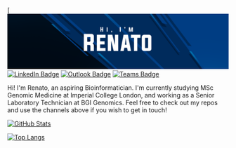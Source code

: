 [![Banner](./assets/GitHubHeader.png)
[![LinkedIn Badge](https://img.shields.io/badge/LinkedIn-0077B5?style=for-the-badge&logo=linkedin&logoColor=white)](https://www.linkedin.com/in/renatosantos98/)
[![Outlook Badge](https://img.shields.io/badge/Microsoft_Outlook-0078D4?style=for-the-badge&logo=microsoft-outlook&logoColor=white)](mailto:renato.santos98@hotmail.com)
[![Teams Badge](https://img.shields.io/badge/Microsoft_Teams-6264A7?style=for-the-badge&logo=microsoft-teams&logoColor=white)](https://teams.microsoft.com/l/chat/0/0?users=renato.santos98@hotmail.com/)

Hi! I'm Renato, an aspiring Bioinformatician.
I'm currently studying MSc Genomic Medicine at Imperial College London, and working as a Senior Laboratory Technician at BGI Genomics.
Feel free to check out my repos and use the channels above if you wish to get in touch!

[![GitHub Stats](https://github-readme-stats.vercel.app/api?username=renatosantos98&count_private=true&show_icons=true&theme=github_dark)](https://github.com/anuraghazra/github-readme-stats)

[![Top Langs](https://github-readme-stats.vercel.app/api/top-langs/?username=renatosantos98&layout=compact&theme=github_dark)](https://github.com/anuraghazra/github-readme-stats)
